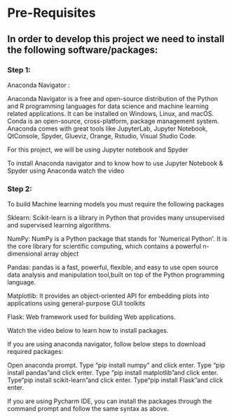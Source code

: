 # Pre-Requisites

## In order to develop this project we need to install the following software/packages:
### Step 1:

Anaconda Navigator :


Anaconda Navigator is a free and open-source distribution of the Python and R programming languages for data science and machine learning related applications. It can be installed on Windows, Linux, and macOS. Conda is an open-source, cross-platform,  package management system. Anaconda comes with great tools like JupyterLab, Jupyter Notebook, QtConsole, Spyder, Glueviz, Orange, Rstudio, Visual Studio Code.


For this project, we will be using Jupyter notebook and Spyder


To install Anaconda navigator and to know how to use Jupyter Notebook & Spyder using Anaconda watch the video


### Step 2:


To build Machine learning models you must require the following packages


Sklearn: Scikit-learn is a library in Python that provides many unsupervised and supervised learning algorithms.


NumPy: NumPy is a Python package that stands for 'Numerical Python'. It is the core library for scientific computing, which contains a powerful n-dimensional array object  


Pandas: pandas is a fast, powerful, flexible, and easy to use open source data analysis and manipulation tool,built on top of the Python programming language. 


Matplotlib: It provides an object-oriented API for embedding plots into applications using general-purpose GUI toolkits


Flask: Web framework used for building Web applications.


Watch the video below to learn how to install packages.


If you are using anaconda navigator, follow below steps to download required packages:


Open anaconda prompt.
Type “pip install numpy” and click enter.
Type “pip install pandas”and click enter.
Type “pip install matplotlib”and click enter.
Type“pip install scikit-learn”and click enter.
Type“pip install Flask”and click enter.


If you are using Pycharm IDE, you can install the packages through the command prompt and follow the same syntax as above.

